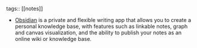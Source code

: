 tags:: [[notes]]

- [Obsidian](https://obsidian.md/) is a private and flexible writing app that allows you to create a personal knowledge base, with features such as linkable notes, graph and canvas visualization, and the ability to publish your notes as an online wiki or knowledge base.